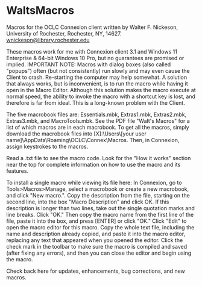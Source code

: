 # WaltsMacros
Macros for the OCLC Connexion client written by Walter F. Nickeson, University of Rochester, Rochester, NY, 14627.
wnickeson@library.rochester.edu

These macros work for me with Connexion client 3.1 and Windows 11 Enterprise & 64-bit Windows 10 Pro, but no guarantees are promised or implied. IMPORTANT NOTE: Macros with dialog boxes (also called "popups") often (but not consistently) run slowly and may even cause the Client to crash. Re-starting the computer may help somewhat. A solution that always works, but is inconvenient, is to run the macro while having it open in the Macro Editor. Although this solution makes the macro execute at normal speed, the ability to invoke the macro with a shortcut key is lost, and therefore is far from ideal. This is a long-known problem with the Client.

The five macrobook files are: Essentials.mbk, Extras1.mbk, Extras2.mbk, Extras3.mbk, and MacroTools.mbk. See the PDF file "Walt's Macros" for a list of which macros are in each macrobook. To get all the macros, simply download the macrobook files into [X]:\Users\\[your user name]\AppData\Roaming\OCLC\Connex\Macros\. Then, in Connexion, assign keystrokes to the macros.

Read a .txt file to see the macro code. Look for the "How it works" section near the top for complete information on how to use the macro and its features.

To install a single macro while viewing its file here: In Connexion, go to Tools>Macros>Manage, select a macrobook or create a new macrobook, and click "New macro.". Copy the description from the file, starting on the second line, into the box "Macro Description" and click OK. If this description is longer than two lines, take out the single quotation marks and line breaks. Click "OK." Then copy the macro name from the first line of the file, paste it into the box, and press [ENTER] or click "OK." Click "Edit" to open the macro editor for this macro. Copy the whole text file, including the name and description already copied, and paste it into the macro editor, replacing any text that appeared when you opened the editor. Click the check mark in the toolbar to make sure the macro is compiled and saved (after fixing any errors), and then you can close the editor and begin using the macro.

Check back here for updates, enhancements, bug corrections, and new macros.
